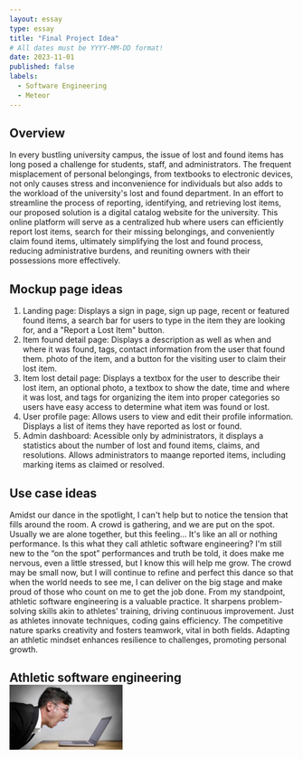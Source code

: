 ```yaml
---
layout: essay
type: essay
title: "Final Project Idea"
# All dates must be YYYY-MM-DD format!
date: 2023-11-01
published: false
labels:
  - Software Engineering
  - Meteor
---
```


## Overview

In every bustling university campus, the issue of lost and found items has long posed a challenge for students, staff, and administrators. The frequent misplacement of personal belongings, from textbooks to electronic devices, not only causes stress and inconvenience for individuals but also adds to the workload of the university's lost and found department. In an effort to streamline the process of reporting, identifying, and retrieving lost items, our proposed solution is a digital catalog website for the university. This online platform will serve as a centralized hub where users can efficiently report lost items, search for their missing belongings, and conveniently claim found items, ultimately simplifying the lost and found process, reducing administrative burdens, and reuniting owners with their possessions more effectively.

## Mockup page ideas

1. Landing page: Displays a sign in page, sign up page, recent or featured found items, a search bar for users to type in the item they are looking for, and a "Report a Lost Item" button.
2. Item found detail page: Displays a description as well as when and where it was found, tags, contact information from the user that found them. photo of the item, and a button for the visiting user to claim their lost item.
3. Item lost detail page: Displays a textbox for the user to describe their lost item, an optional photo, a textbox to show the date, time and where it was lost, and tags for organizing the item into proper categories so users have easy access to determine what item was found or lost.
4. User profile page: Allows users to view and edit their profile information. Displays a list of items they have reported as lost or found.
5. Admin dashboard: Acessible only by administrators, it displays a statistics about the number of lost and found items, claims, and resolutions. Allows administrators to maange reported items, including marking items as claimed or resolved.

## Use case ideas


Amidst our dance in the spotlight, I can't help but to notice the tension that fills around the room. A crowd is gathering, and we are put on the spot. Usually we are alone together, but this feeling… It's like an all or nothing performance. Is this what they call athletic software engineering? I'm still new to the “on the spot” performances and truth be told, it does make me nervous, even a little stressed, but I know this will help me grow. The crowd may be small now, but I will continue to refine and perfect this dance so that when the world needs to see me, I can deliver on the big stage and make proud of those who count on me to get the job done. From my standpoint, athletic software engineering is a valuable practice. It sharpens problem-solving skills akin to athletes' training, driving continuous improvement. Just as athletes innovate techniques, coding gains efficiency. The competitive nature sparks creativity and fosters teamwork, vital in both fields. Adapting an athletic mindset enhances resilience to challenges, promoting personal growth.

## Athletic software engineering <img width="200px" class="rounded float-start pe-4" src="../img/difficulty/athletic.jpg">
